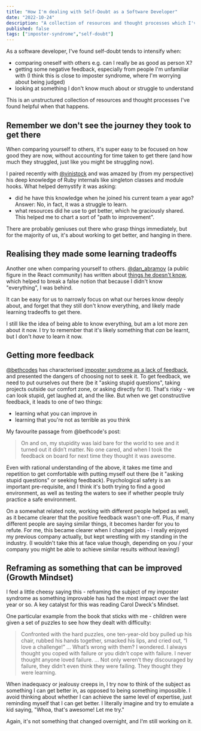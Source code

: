```yaml
---
title: "How I'm dealing with Self-Doubt as a Software Developer"
date: "2022-10-24"
description: "A collection of resources and thought processes which I've found helpful for dealing with self-doubt."
published: false
tags: ["imposter-syndrome","self-doubt"]
---
```


As a software developer, I've found self-doubt tends to intensify when:
- comparing oneself with others e.g. can I really be as good as person X?
- getting some negative feedback, especially from people I'm unfamiliar with (I think this is close to imposter syndrome, where I'm worrying about being judged)
- looking at something I don't know much about or struggle to understand

This is an unstructured collection of resources and thought processes I've found helpful when that happens.

## Remember we don't see the journey they took to get there
When comparing yourself to others, it's super easy to be focused on how good they are now, without accounting for time taken to get there (and how much they struggled, just like you might be struggling now).

I paired recently with [@vinistock](https://twitter.com/vinistock) and was amazed by (from my perspective) his deep knowledge of Ruby internals like singleton classes and module hooks. What helped demystify it was asking:
- did he have this knowledge when he joined his current team a year ago? Answer: No, in fact, it was a struggle to learn.
- what resources did he use to get better, which he graciously shared. This helped me to chart a sort of "path to improvement".

There are probably geniuses out there who grasp things immediately, but for the majority of us, it's about working to get better, and hanging in there.

## Realising they made some learning tradeoffs
Another one when comparing yourself to others. [@dan_abramov](https://twitter.com/dan_abramov) (a public figure in the React community) has written about [things he doesn't know](https://overreacted.io/things-i-dont-know-as-of-2018/), which helped to break a false notion that because I didn't know "everything", I was behind.

It can be easy for us to narrowly focus on what our heroes know deeply about, and forget that they still don't know everything, and likely made learning tradeoffs to get there.

I still like the idea of being able to know everything, but am a lot more zen about it now. I try to remember that it's likely something that *can* be learnt, but I don't *have* to learn it now.

## Getting more feedback
[@bethcodes](https://twitter.com/bethcodes) has characterised [imposter syndrome as a lack of feedback](https://blog.bethcodes.com/confidence-through-feedback), and presented the dangers of choosing not to seek it. To get feedback, we need to put ourselves out there (be it "asking stupid questions", taking projects outside our comfort zone, or asking directly for it). That's risky - we can look stupid, get laughed at, and the like. But when we get constructive feedback, it leads to one of two things:
- learning what you can improve in
- learning that you're not as terrible as you think

My favourite passage from @bethcode's post:
> On and on, my stupidity was laid bare for the world to see and it turned out it didn’t matter. No one cared, and when I took the feedback on board for next time they thought it was awesome.

Even with rational understanding of the above, it takes me time and repetition to get comfortable with putting myself out there (be it "asking stupid questions" or seeking feedback). Psychological safety is an important pre-requisite, and I think it's both trying to find a good environment, as well as testing the waters to see if whether people truly practice a safe environment.

On a somewhat related note, working with different people helped as well, as it became clearer that the positive feedback wasn't one-off. Plus, if many different people are saying similar things, it becomes harder for you to refute. For me, this became clearer when I changed jobs - I really enjoyed my previous company actually, but kept wrestling with my standing in the industry. (I wouldn't take this at face value though, depending on you / your company you might be able to achieve similar results without leaving!)

## Reframing as something that can be improved (Growth Mindset)
I feel a little cheesy saying this - reframing the subject of my imposter syndrome as something improvable has had the most impact over the last year or so. A key catalyst for this was reading Carol Dweck's Mindset.

One particular example from the book that sticks with me - children were given a set of puzzles to see how they dealt with difficulty:

> Confronted with the hard puzzles, one ten-year-old boy pulled up his chair, rubbed his hands together, smacked his lips, and cried out, “I love a challenge!”
> ...
> What’s wrong with them? I wondered. I always thought you coped with failure or you didn’t cope with failure. I never thought anyone loved failure.
> ...
> Not only weren’t they discouraged by failure, they didn’t even think they were failing. They thought they were learning.

When inadequacy or jealousy creeps in, I try now to think of the subject as something I can get better in, as opposed to being something impossible. I avoid thinking about whether I can achieve the same level of expertise, just reminding myself that I can get better. I literally imagine and try to emulate a kid saying, "Whoa, that's awesome! Let me try."

Again, it's not something that changed overnight, and I'm still working on it.

